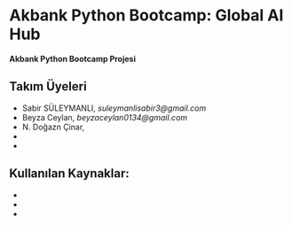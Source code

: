 # Akbank Python Bootcamp: Global AI Hub
**Akbank Python Bootcamp Projesi**

## Takım Üyeleri
- Sabir SÜLEYMANLI, _suleymanlisabir3@gmail.com_
- Beyza Ceylan, _beyzaceylan0134@gmail.com_
- N. Doğazn Çinar, 
-
-

Kullanılan Kaynaklar:
-
-
-
-
